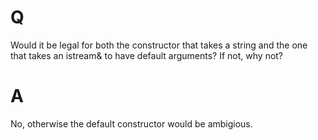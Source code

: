 # Q
Would it be legal for both the constructor that takes a
string and the one that takes an istream& to have default arguments? If
not, why not?

# A
No, otherwise the default constructor would be ambigious.
